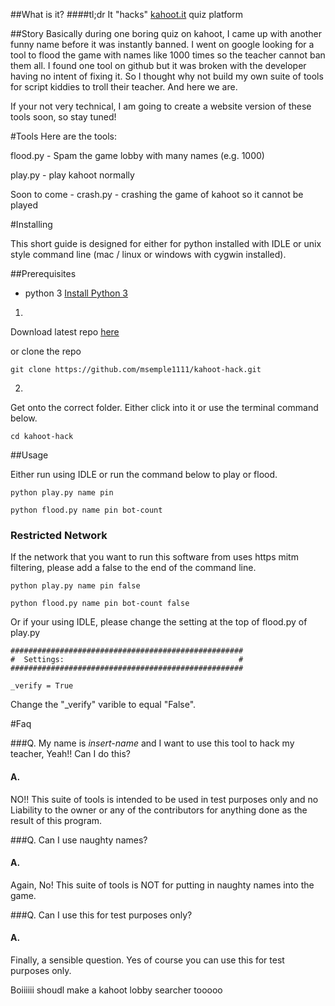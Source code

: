 ##What is it?
####tl;dr
It "hacks" [kahoot.it](https://kahoot.it) quiz platform

##Story
Basically during one boring quiz on kahoot, I came up with another funny name before it was instantly banned.
I went on google looking for a tool to flood the game with names like 1000 times so the teacher cannot ban them all. I found one tool on github but it was broken with the developer having no intent of fixing it.
So I thought why not build my own suite of tools for script kiddies to troll their teacher. And here we are.

If your not very technical, I am going to create a website version of these tools soon, so stay tuned!

#Tools
Here are the tools:

flood.py - Spam the game lobby with many names (e.g. 1000)

play.py - play kahoot normally

Soon to come - crash.py - crashing the game of kahoot so it cannot be played


#Installing

This short guide is designed for either for python installed with IDLE or unix style command line (mac / linux or windows with cygwin installed).

##Prerequisites

- python 3  [Install Python 3](https://www.python.org/downloads/)

1. 
Download latest repo [here](https://github.com/msemple1111/kahoot-hack/archive/master.zip)

or clone the repo
```
git clone https://github.com/msemple1111/kahoot-hack.git
```

2. 
Get onto the correct folder. Either click into it or use the terminal command below.
```
cd kahoot-hack
```

##Usage

Either run using IDLE or run the command below to play or flood.

```
python play.py name pin
```
```
python flood.py name pin bot-count
```

### Restricted Network
If the network that you want to run this software from uses https mitm filtering, please add a false to the end of the command line.
```
python play.py name pin false
```
```
python flood.py name pin bot-count false
```

Or if your using IDLE, please change the setting at the top of flood.py of play.py
```
####################################################
#  Settings:                                       #
####################################################

_verify = True  
```
Change the "_verify" varible to equal "False".

#Faq

###Q. 
 My name is _insert-name_ and I want to use this tool to hack my teacher, Yeah!! 
 Can I do this?
 
#### A.
NO!! This suite of tools is intended to be used in test purposes only and no Liability to the owner or any of the contributors for anything done as the result of this program.


###Q. 
Can I use naughty names?
 
#### A.
Again, No! This suite of tools is NOT for putting in naughty names into the game.

###Q. 
Can I use this for test purposes only?
 
#### A.
Finally, a sensible question. Yes of course you can use this for test purposes only.





Boiiiiii shoudl make a kahoot lobby searcher tooooo
